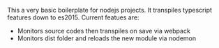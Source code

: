This a very basic boilerplate for nodejs projects.
It transpiles typescript features down to es2015.
Current featues are:
  * Monitors source codes then transpiles on save via webpack
  * Monitors dist folder and reloads the new module via nodemon
